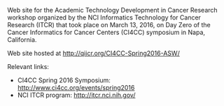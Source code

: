 Web site for the Academic Technology Development in Cancer Research workshop
organized by the NCI Informatics Technology for Cancer Research (ITCR) 
that took place on March 13, 2016, on Day Zero of the Cancer Informatics for 
Cancer Centers (CI4CC) symposium in Napa, California.

Web site hosted at http://qiicr.org/CI4CC-Spring2016-ASW/

Relevant links:

* CI4CC Spring 2016 Symposium: http://www.ci4cc.org/events/spring2016
* NCI ITCR program: http://itcr.nci.nih.gov/
